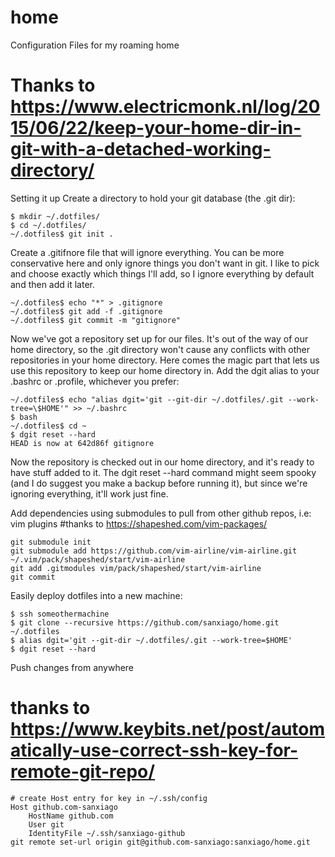 # home
Configuration Files for my roaming home

# Thanks to https://www.electricmonk.nl/log/2015/06/22/keep-your-home-dir-in-git-with-a-detached-working-directory/

Setting it up
Create a directory to hold your git database (the .git dir):
```
$ mkdir ~/.dotfiles/
$ cd ~/.dotfiles/
~/.dotfiles$ git init .
```
Create a .gitifnore file that will ignore everything. You can be more conservative here and only ignore things you don't want in git. I like to pick and choose exactly which things I'll add, so I ignore everything by default and then add it later.
```
~/.dotfiles$ echo "*" > .gitignore
~/.dotfiles$ git add -f .gitignore 
~/.dotfiles$ git commit -m "gitignore"
```
Now we've got a repository set up for our files. It's out of the way of our home directory, so the .git directory won't cause any conflicts with other repositories in your home directory. Here comes the magic part that lets us use this repository to keep our home directory in. Add the dgit alias to your .bashrc or .profile, whichever you prefer:

```
~/.dotfiles$ echo "alias dgit='git --git-dir ~/.dotfiles/.git --work-tree=\$HOME'" >> ~/.bashrc
$ bash
~/.dotfiles$ cd ~
$ dgit reset --hard
HEAD is now at 642d86f gitignore
```
Now the repository is checked out in our home directory, and it's ready to have stuff added to it. The dgit reset --hard command might seem spooky (and I do suggest you make a backup before running it), but since we're ignoring everything, it'll work just fine.

Add dependencies using submodules to pull from other github repos, i.e: vim plugins
#thanks to https://shapeshed.com/vim-packages/
```
git submodule init
git submodule add https://github.com/vim-airline/vim-airline.git ~/.vim/pack/shapeshed/start/vim-airline
git add .gitmodules vim/pack/shapeshed/start/vim-airline
git commit
```

Easily deploy dotfiles into a new machine:

```
$ ssh someothermachine
$ git clone --recursive https://github.com/sanxiago/home.git ~/.dotfiles
$ alias dgit='git --git-dir ~/.dotfiles/.git --work-tree=$HOME'
$ dgit reset --hard
```

Push changes from anywhere
# thanks to https://www.keybits.net/post/automatically-use-correct-ssh-key-for-remote-git-repo/

```
# create Host entry for key in ~/.ssh/config
Host github.com-sanxiago
    HostName github.com
    User git
    IdentityFile ~/.ssh/sanxiago-github
git remote set-url origin git@github.com-sanxiago:sanxiago/home.git

```
